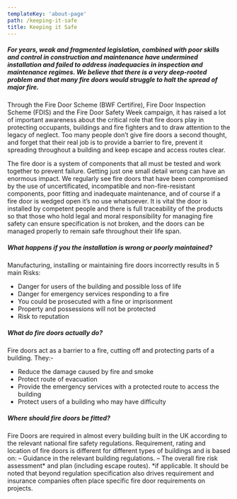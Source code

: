 ```yaml
---
templateKey: 'about-page'
path: /keeping-it-safe
title: Keeping it Safe
---
```

##### For years, weak and fragmented legislation, combined with poor skills and control in construction and maintenance have undermined installation and failed to address inadequacies in inspection and maintenance regimes. We believe that there is a very deep-rooted problem and that many fire doors would struggle to halt the spread of major fire.

Through the Fire Door Scheme (BWF Certifire), Fire Door Inspection Scheme (FDIS) and the Fire Door Safety Week campaign, it has raised a lot of important awareness about the critical role that fire doors play in protecting occupants, buildings and fire fighters and to draw attention to the legacy of neglect. Too many people don’t give fire doors a second thought, and forget that their real job is to provide a barrier to fire, prevent it spreading throughout a building and keep escape and access routes clear.

The fire door is a system of components that all must be tested and work together to prevent failure. Getting just one small detail wrong can have an enormous impact. We regularly see fire doors that have been compromised by the use of uncertificated, incompatible and non-fire-resistant components, poor fitting and inadequate maintenance, and of course if a fire door is wedged open it’s no use whatsoever. It is vital the door is installed by competent people and there is full traceability of the products so that those who hold legal and moral responsibility for managing fire safety can ensure specification is not broken, and the doors can be managed properly to remain safe throughout their life span.


##### What happens if you the installation is wrong or poorly maintained?

Manufacturing, installing or maintaining fire doors incorrectly results in 5 main Risks:
* Danger for users of the building and possible loss of life
* Danger for emergency services responding to a fire
* You could be prosecuted with a fine or imprisonment
* Property and possessions will not be protected
* Risk to reputation

##### What do fire doors actually do?

Fire doors act as a barrier to a fire, cutting off and protecting parts of a building. They:-

* Reduce the damage caused by fire and smoke
* Protect route of evacuation
* Provide the emergency services with a protected route to access the building
* Protect users of a building who may have difficulty


##### Where should fire doors be fitted?

Fire Doors are required in almost every building built in the UK according to the relevant national fire safety regulations. Requirement, rating and location of fire doors is different for different types of buildings and is based on: – Guidance in the relevant building regulations. – The overall fire risk assessment* and plan (including escape routes). *if applicable. It should be noted that beyond regulation specification also drives requirement and insurance companies often place specific fire door requirements on projects.